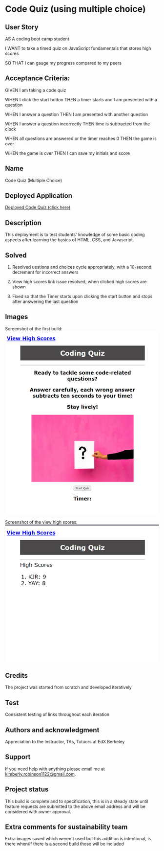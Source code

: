 # Code Quiz (using multiple choice)

## User Story
AS A coding boot camp student

I WANT to take a timed quiz on JavaScript fundamentals that stores high scores

SO THAT I can gauge my progress compared to my peers


## Acceptance Criteria: 
GIVEN I am taking a code quiz

WHEN I click the start button
    THEN a timer starts and I am presented with a question

WHEN I answer a question
    THEN I am presented with another question

WHEN I answer a question incorrectly
    THEN time is subtracted from the clock

WHEN all questions are answered or the timer reaches 0
    THEN the game is over

WHEN the game is over
    THEN I can save my initials and score

## Name
Code Quiz (Multiple Choice)

## Deployed Application
[Deployed Code Quiz (click here)](https://kimberlyrobinson11122.github.io/multiple_choice_quiz/)

## Description
This deployment is to test students' knowledge of some basic coding aspects after learning the basics of HTML, CSS, and Javascript. 

## Solved
1. Resolved uestions and choices cycle appropriately, with a 10-second decrement for incorrect answers

2. View high scores link issue resolved, when clicked high scores are shown

3. Fixed so that the Timer starts upon clicking the start button and stops after answering the last question


## Images
Screenshot of the first build:
![My Portfolio Initial Build](./assets/images/Code%20Quiz%20Initial%20Build%2020240327%20v1.png)

Screenshot of the view high scores:
![Project Card Adjustment Success](./assets/images/Code%20Quiz%20Initial%20Build%20-%20View%20High%20Scores%2020240327%20v1.png)

## Credits
The project was started from scratch and developed iteratively


## Test
Consistent testing of links throughout each iteration


## Authors and acknowledgment
Appreciation to the Instructor, TAs, Tutuors at EdX Berkeley


## Support
If you need help with anything please email me at kimberly.robinson1122@gmail.com.


## Project status
This build is complete and to specification, this is in a steady state until feature requests are submitted to the above email address and will be considered with owner approval. 

## Extra comments for sustainability team
Extra images saved which weren't used but this addition is intentional, is there when/if there is a second build those will be included
